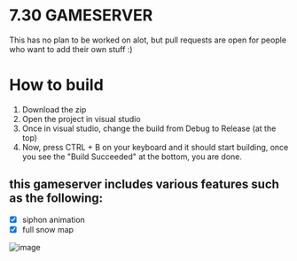 # 7.30 GAMESERVER
This has no plan to be worked on alot, but pull requests are open for people who want to add their own stuff :)

# How to build
1. Download the zip
2. Open the project in visual studio
3. Once in visual studio, change the build from Debug to Release (at the top)
4. Now, press CTRL + B on your keyboard and it should start building, once you see the "Build Succeeded" at the bottom, you are done.

## this gameserver includes various features such as the following:
- [x] siphon animation
- [x] full snow map

![image](https://github.com/Twin1dev/7.30-Gameserver/assets/64933300/4773299a-f0de-49e9-900b-0535c346eaad)
